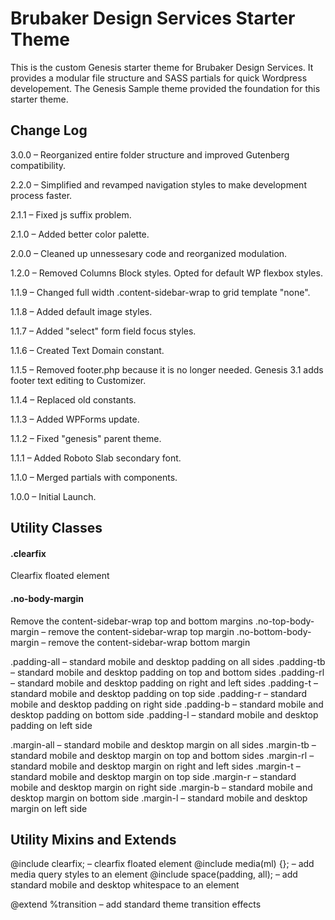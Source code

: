 # Brubaker Design Services Starter Theme

This is the custom Genesis starter theme for Brubaker Design Services. It provides a modular file structure and SASS partials for quick Wordpress developement. The Genesis Sample theme provided the foundation for this starter theme.

## Change Log
3.0.0 – Reorganized entire folder structure and improved Gutenberg compatibility.

2.2.0 – Simplified and revamped navigation styles to make development process faster.

2.1.1 – Fixed js suffix problem.

2.1.0 – Added better color palette.

2.0.0 – Cleaned up unnessesary code and reorganized modulation.

1.2.0 – Removed Columns Block styles. Opted for default WP flexbox styles.

1.1.9 – Changed full width .content-sidebar-wrap to grid template "none".

1.1.8 – Added default image styles.

1.1.7 – Added "select" form field focus styles.

1.1.6 – Created Text Domain constant.

1.1.5 – Removed footer.php because it is no longer needed. Genesis 3.1 adds footer text editing to Customizer.

1.1.4 – Replaced old constants.

1.1.3 – Added WPForms update.

1.1.2 – Fixed "genesis" parent theme.

1.1.1 – Added Roboto Slab secondary font.

1.1.0 – Merged partials with components.

1.0.0 – Initial Launch.

## Utility Classes
#### .clearfix
Clearfix floated element
#### .no-body-margin
Remove the content-sidebar-wrap top and bottom margins
.no-top-body-margin     – remove the content-sidebar-wrap top margin
.no-bottom-body-margin  – remove the content-sidebar-wrap bottom margin

.padding-all            – standard mobile and desktop padding on all sides
.padding-tb             – standard mobile and desktop padding on top and bottom sides
.padding-rl             – standard mobile and desktop padding on right and left sides
.padding-t              – standard mobile and desktop padding on top side
.padding-r              – standard mobile and desktop padding on right side
.padding-b              – standard mobile and desktop padding on bottom side
.padding-l              – standard mobile and desktop padding on left side

.margin-all            – standard mobile and desktop margin on all sides
.margin-tb             – standard mobile and desktop margin on top and bottom sides
.margin-rl             – standard mobile and desktop margin on right and left sides
.margin-t              – standard mobile and desktop margin on top side
.margin-r              – standard mobile and desktop margin on right side
.margin-b              – standard mobile and desktop margin on bottom side
.margin-l              – standard mobile and desktop margin on left side

## Utility Mixins and Extends
@include clearfix;              – clearfix floated element
@include media(ml) {};          – add media query styles to an element
@include space(padding, all);   – add standard mobile and desktop whitespace to an element

@extend %transition             – add standard theme transition effects